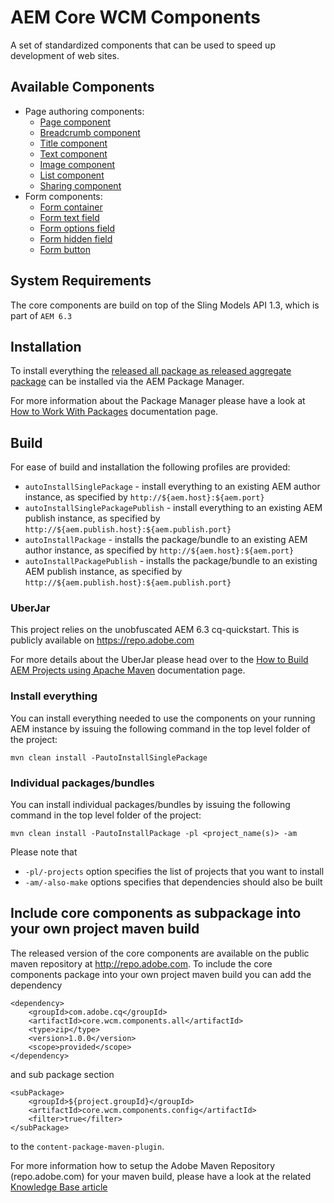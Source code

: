 # AEM Core WCM Components

A set of standardized components that can be used to speed up development of web sites.

## Available Components

* Page authoring components:
  * [Page component](content/src/content/jcr_root/apps/core/wcm/components/page/v1/page)
  * [Breadcrumb component](content/src/content/jcr_root/apps/core/wcm/components/breadcrumb/v1/breadcrumb)
  * [Title component](content/src/content/jcr_root/apps/core/wcm/components/title/v1/title)
  * [Text component](content/src/content/jcr_root/apps/core/wcm/components/text/v1/text)
  * [Image component](content/src/content/jcr_root/apps/core/wcm/components/image/v1/image)
  * [List component](content/src/content/jcr_root/apps/core/wcm/components/list/v1/list)
  * [Sharing component](content/src/content/jcr_root/apps/core/wcm/components/sharing/v1/sharing)
* Form components:
  * [Form container](content/src/content/jcr_root/apps/core/wcm/components/form/container/v1/container)
  * [Form text field](content/src/content/jcr_root/apps/core/wcm/components/form/text/v1/text)
  * [Form options field](content/src/content/jcr_root/apps/core/wcm/components/form/options/v1/options)
  * [Form hidden field](content/src/content/jcr_root/apps/core/wcm/components/form/hidden/v1/hidden)
  * [Form button](content/src/content/jcr_root/apps/core/wcm/components/form/button/v1/button)

## System Requirements

The core components are build on top of the Sling Models API 1.3, which is part of `AEM 6.3`

## Installation

To install everything the [released all package as released aggregate package](https://github.com/Adobe-Marketing-Cloud/aem-core-wcm-components/releases) can be installed via the AEM Package Manager.

For more information about the Package Manager please have a look at [How to Work With Packages](https://docs.adobe.com/docs/en/aem/6-2/administer/content/package-manager.html) documentation page.

## Build

For ease of build and installation the following profiles are provided:

 * ``autoInstallSinglePackage`` - install everything to an existing AEM author instance, as specified by ``http://${aem.host}:${aem.port}``
 * ``autoInstallSinglePackagePublish`` - install everything to an existing AEM publish instance, as specified by ``http://${aem.publish.host}:${aem.publish.port}``
 * ``autoInstallPackage`` - installs the package/bundle to an existing AEM author instance, as specified by ``http://${aem.host}:${aem.port}``
 * ``autoInstallPackagePublish`` - installs the package/bundle to an existing AEM publish instance, as specified by ``http://${aem.publish.host}:${aem.publish.port}``

### UberJar

This project relies on the unobfuscated AEM 6.3 cq-quickstart. This is publicly available on https://repo.adobe.com

For more details about the UberJar please head over to the
[How to Build AEM Projects using Apache Maven](https://docs.adobe.com/docs/en/aem/6-2/develop/dev-tools/ht-projects-maven.html#What%20is%20the%20UberJar?)
documentation page.

### Install everything

You can install everything needed to use the components on your running AEM instance by issuing the following command in the top level folder of the project:

    mvn clean install -PautoInstallSinglePackage

### Individual packages/bundles

You can install individual packages/bundles by issuing the following command in the top level folder of the project:

    mvn clean install -PautoInstallPackage -pl <project_name(s)> -am

Please note that

 * ``-pl/-projects`` option specifies the list of projects that you want to install
 * ``-am/-also-make`` options specifies that dependencies should also be built

## Include core components as subpackage into your own project maven build

The released version of the core components are available on the public maven repository at http://repo.adobe.com. To include the 
core components package into your own project maven build you can add the dependency
 ```
 <dependency>
     <groupId>com.adobe.cq</groupId>
     <artifactId>core.wcm.components.all</artifactId>
     <type>zip</type>
     <version>1.0.0</version>
     <scope>provided</scope>
 </dependency>
 ```
 
 and sub package section
 ```
 <subPackage>
     <groupId>${project.groupId}</groupId>
     <artifactId>core.wcm.components.config</artifactId>
     <filter>true</filter>
 </subPackage>
 ```
 
 to the `content-package-maven-plugin`.
 
 For more information how to setup the Adobe Maven Repository (repo.adobe.com) for your maven build, please have a look at the 
 related [Knowledge Base article](https://helpx.adobe.com/experience-manager/kb/SetUpTheAdobeMavenRepository.html)